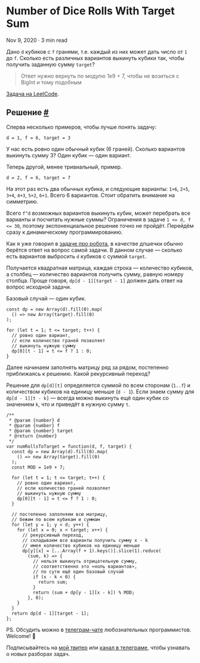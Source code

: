 Number of Dice Rolls With Target Sum
====================================

Nov 9, 2020 · 3 min read

Дано `d` кубиков с `f` гранями, т.е. каждый из них может дать число от `1` до `f`. Сколько есть различных вариантов выкинуть кубики так, чтобы получить заданную сумму `target`?

> Ответ нужно вернуть по модулю 1e9 + 7, чтобы не возиться с BigInt и тому подобным

[Задача на LeetCode](https://leetcode.com/problems/number-of-dice-rolls-with-target-sum/).

Решение [#](#решение)
---------------------

Сперва несколько примеров, чтобы лучше понять задачу:

    d = 1, f = 6, target = 3
    

У нас есть ровно один обычный кубик (6 граней). Сколько вариантов выкинуть сумму 3? Один кубик — один вариант.

Теперь другой, менее тривиальный, пример.

    d = 2, f = 6, target = 7
    

На этот раз есть два обычных кубика, и следующие варианты: `1+6`, `2+5`, `3+4`, `4+3`, `5+2`, `6+1`. Всего 6 вариантов. Стоит обратить внимание на симметрию.

Всего `f^d` возможных вариантов выкинуть кубик, может перебрать все варианты и посчитать нужные суммы? Ограничения в задаче `1 <= d, f <= 30`, поэтому экспоненциальное решение точно не пройдёт. Перейдём сразу к динамическому программированию.

Как я уже говорил в [задаче про робота](http://localhost:1313/posts/unique-paths/), в качестве дпшечки обычно берётся ответ на вопрос самой задачи. В данном случае — сколько есть вариантов выбросить `d` кубиков с суммой `target`.

Получается квадратная матрица, каждая строка — количество кубиков, а столбец — количество вариантов получить сумму, равную номеру столбца. Проще говоря, `dp[d - 1][target - 1]` должен дать ответ на вопрос исходной задачи.

Базовый случай — один кубик.

    const dp = new Array(d).fill(0).map(
      () => new Array(target).fill(0)
    );
    
    for (let t = 1; t <= target; t++) {
      // ровно один вариант,
      // если количество граней позволяет
      // выкинуть нужную сумму
      dp[0][t - 1] = t <= f ? 1 : 0;
    }
    

Далее начинаем заполнять матрицу ряд за рядом, постепенно приближаясь к решению. Какой рекурсивный переход?

Решение для `dp[d][t]` определяется суммой по всем сторонам (`1..f`) и количеством кубиков на единицу меньше (`d - 1`). Если знаем сумму для `dp[d - 1][t - k]` — всегда можно выкинуть ещё один кубик со значением `k`, что и приведёт в нужную сумму `t`.

    /**
     * @param {number} d
     * @param {number} f
     * @param {number} target
     * @return {number}
     */
    var numRollsToTarget = function(d, f, target) {
      const dp = new Array(d).fill(0).map(
        () => new Array(target).fill(0)
      );
      const MOD = 1e9 + 7;
    
      for (let t = 1; t <= target; t++) {
        // ровно один вариант,
        // если количество граней позволяет
        // выкинуть нужную сумму
        dp[0][t - 1] = t <= f ? 1 : 0;
      }
    
      // постепенно заполняем всю матрицу,
      // бежим по всем кубикам и суммам
      for (let y = 1; y < d; y++) {
        for (let x = 0; x < target; x++) {
          // рекурсивный переход,
          // складываем все варианты получить сумму x - k
          // имея количество кубиков на единицу меньше
          dp[y][x] = [...Array(f + 1).keys()].slice(1).reduce(
            (sum, k) => {
              // нельзя выкинуть отрицательную сумму,
              // соответственно это «ноль вариантов»,
              // по сути ещё один базовый случай
              if (x - k < 0) {
                return sum;
              }
              return (sum + dp[y - 1][x - k]) % MOD;
            }, 0);
        }
      }
      return dp[d - 1][target - 1];
    };
    

PS. Обсудить можно в [телеграм-чате](https://t.me/ctci_chat_ru) любознательных программистов. Welcome! 🤗

Подписывайтесь на [мой твитер](https://twitter.com/vitkarpov) или [канал в телеграме](https://t.me/coding_interviews), чтобы узнавать о новых разборах задач.